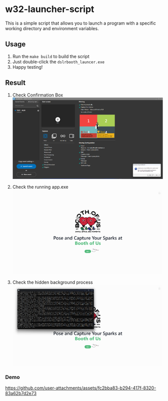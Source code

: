 # w32-launcher-script

This is a simple script that allows you to launch a program with a specific working directory and environment variables.

## Usage

1. Run the `make build` to build the script
2. Just double-click the `dslrbooth_launcer.exe`
3. Happy testing!

## Result

1. Check Confirmation Box
![1. Check Confirmation Box](./images/1.%20confirmation%20box.png)

2. Check the running app.exe
![2. Check the running app.exe](./images/2.%20App%20running.png)

3. Check the hidden background process
![3. Check the hidden background process](./images/3.%20Check%20background%20process%20from%20app.png)

### Demo

https://github.com/user-attachments/assets/fc2bba83-b294-417f-8320-83a62b7d2e73
